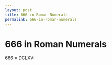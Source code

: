 ```yaml
---
layout: post
title: 666 in Roman Numerals
permalink: 666-in-roman-numerals
---
```


# 666 in Roman Numerals

666 = DCLXVI
